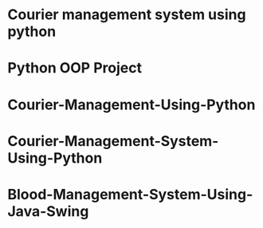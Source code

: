 # Courier management system using python


# Python OOP Project
# Courier-Management-Using-Python
# Courier-Management-System-Using-Python
# Blood-Management-System-Using-Java-Swing
